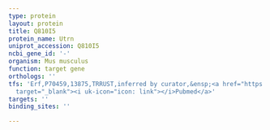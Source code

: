 ```yaml
---
type: protein
layout: protein
title: Q810I5
protein_name: Utrn
uniprot_accession: Q810I5
ncbi_gene_id: '-'
organism: Mus musculus
function: target gene
orthologs: ''
tfs: 'Erf,P70459,13875,TRRUST,inferred by curator,&ensp;<a href="https://www.ncbi.nlm.nih.gov/pubmed/?term=17507653%5Buid%5D+OR+29087512%5Buid%5D"
  target="_blank"><i uk-icon="icon: link"></i>Pubmed</a>'
targets: ''
binding_sites: ''

---
```

